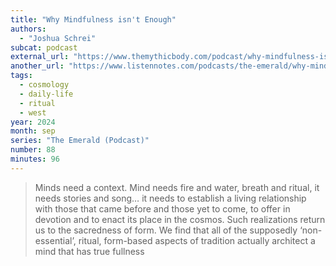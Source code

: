 ```yaml
---
title: "Why Mindfulness isn't Enough"
authors:
  - "Joshua Schrei"
subcat: podcast
external_url: "https://www.themythicbody.com/podcast/why-mindfulness-isnt-enough/"
another_url: "https://www.listennotes.com/podcasts/the-emerald/why-mindfulness-isnt-enough-opljJbK5zmr/"
tags:
  - cosmology
  - daily-life
  - ritual
  - west
year: 2024
month: sep
series: "The Emerald (Podcast)"
number: 88
minutes: 96
---
```


> Minds need a context. Mind needs fire and water, breath and ritual, it needs stories and song… it needs to establish a living relationship with those that came before and those yet to come, to offer in devotion and to enact its place in the cosmos. Such realizations return us to the sacredness of form.  We find that all of the supposedly ‘non-essential’, ritual, form-based aspects of tradition actually architect a mind that has true fullness
